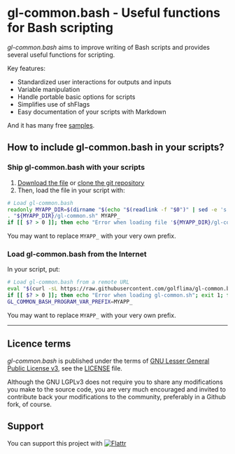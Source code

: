 # gl-common.bash - Useful functions for Bash scripting

*gl-common.bash* aims to improve writing of Bash scripts and provides several useful functions for scripting.

Key features:

* Standardized user interactions for outputs and inputs
* Variable manipulation
* Handle portable basic options for scripts
* Simplifies use of shFlags
* Easy documentation of your scripts with Markdown

And it has many free [samples](samples).



## How to include gl-common.bash in your scripts?

### Ship gl-common.bash with your scripts

1. [Download the file](https://raw.githubusercontent.com/golflima/gl-common.bash/master/gl-common.sh) or [clone the git repository](https://github.com/golflima/git-xflow.git)
2. Then, load the file in your script with:

```bash
# Load gl-common.bash
readonly MYAPP_DIR=$(dirname "$(echo "$(readlink -f "$0")" | sed -e 's,\\,/,g')")
. "${MYAPP_DIR}/gl-common.sh" MYAPP_
if [[ $? > 0 ]]; then echo "Error when loading file '${MYAPP_DIR}/gl-common.sh'"; exit 1; fi
```

You may want to replace `MYAPP_` with your very own prefix.


### Load gl-common.bash from the Internet

In your script, put:

```bash
# Load gl-common.bash from a remote URL
eval "$(curl -sL https://raw.githubusercontent.com/golflima/gl-common.bash/master/gl-common.sh)"
if [[ $? > 0 ]]; then echo "Error when loading gl-common.sh"; exit 1; fi
GL_COMMON_BASH_PROGRAM_VAR_PREFIX=MYAPP_
```

You may want to replace `MYAPP_` with your very own prefix.



__________________________________________________

## Licence terms

*gl-common.bash* is published under the terms of [GNU Lesser General Public License v3](http://www.gnu.org/licenses/lgpl-3.0.html), see the [LICENSE](LICENSE) file.

Although the GNU LGPLv3 does not require you to share any modifications you make to the source code,
you are very much encouraged and invited to contribute back your modifications to the community, preferably in a Github fork, of course.



## Support

You can support this project with
[![Flattr](https://button.flattr.com/flattr-badge-large.png)](https://flattr.com/submit/auto?fid=0ywe2d&url=https%3A%2F%2Fgithub.com%2Fgolflima%2Fgl-common.bash)